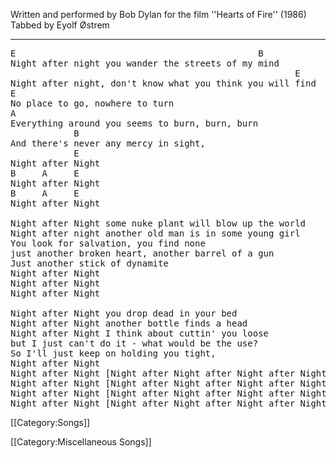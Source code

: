 Written and performed by Bob Dylan for the film ''Hearts of Fire''
(1986)<br>
Tabbed by Eyolf Østrem

----
<pre class="verse">
E                                              B
Night after night you wander the streets of my mind
                                                      E
Night after night, don't know what you think you will find
E
No place to go, nowhere to turn
A
Everything around you seems to burn, burn, burn
            B
And there's never any mercy in sight,
            E
Night after Night
B     A     E
Night after Night
B     A     E
Night after Night

Night after Night some nuke plant will blow up the world
Night after night another old man is in some young girl
You look for salvation, you find none
just another broken heart, another barrel of a gun
Just another stick of dynamite
Night after Night
Night after Night
Night after Night

Night after Night you drop dead in your bed
Night after Night another bottle finds a head
Night after Night I think about cuttin' you loose
but I just can't do it - what would be the use?
So I'll just keep on holding you tight,
Night after Night
Night after Night [Night after Night after Night after Night after Night]
Night after Night [Night after Night after Night after Night after Night]
Night after Night [Night after Night after Night after Night after Night]
Night after Night [Night after Night after Night after Night after Night]
</pre>

[[Category:Songs]]

[[Category:Miscellaneous Songs]]